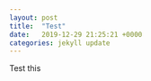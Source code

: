 ```yaml
---
layout: post
title:  "Test"
date:   2019-12-29 21:25:21 +0000
categories: jekyll update
---
```

Test this